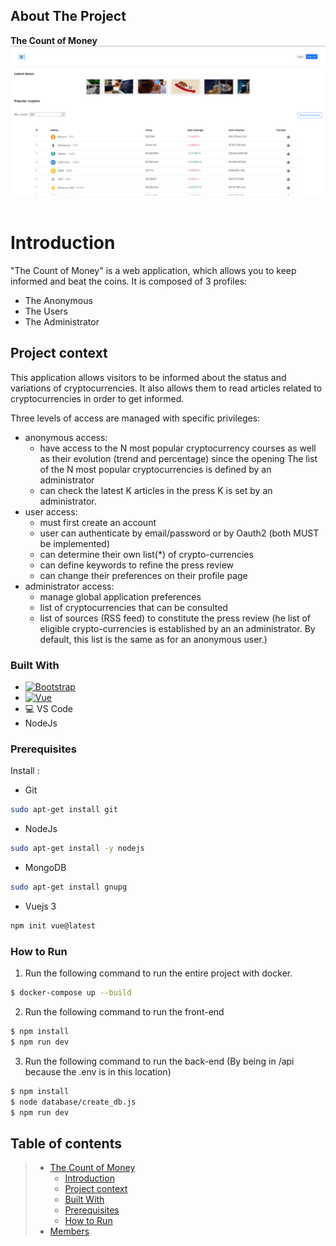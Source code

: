 <!-- ABOUT THE PROJECT -->
## About The Project
**The Count of Money**
![Count of Money Anonymous interface][product-screenshot]
&nbsp;
# **Introduction**
"The Count of Money" is a web application, which allows you to keep informed and beat the coins.
It is composed of 3 profiles:
   * The Anonymous
   * The Users 
   * The Administrator
&nbsp;
## **Project context**
This application allows visitors to be informed about the status and variations of cryptocurrencies. It also allows them to read articles related to cryptocurrencies in order to get informed.

Three levels of access are managed with specific privileges:
* anonymous access:
    * have access to the N most popular cryptocurrency courses as well as their evolution (trend and
    percentage) since the opening
    The list of the N most popular cryptocurrencies is defined by an administrator
    * can check the latest K articles in the press
    K is set by an administrator.
* user access:
    * must first create an account
    * user can authenticate by email/password or by Oauth2 (both MUST be implemented)
    * can determine their own list(*) of crypto-currencies
    * can define keywords to refine the press review
    * can change their preferences on their profile page
* administrator access:
    * manage global application preferences
    * list of cryptocurrencies that can be consulted
    * list of sources (RSS feed) to constitute the press review
    (he list of eligible crypto-currencies is established by an an administrator.
    By default, this list is the same as for an anonymous user.)
&nbsp;

### Built With


* [![Bootstrap][Bootstrap.com]][Bootstrap-url]
* [![Vue][Vue.js]][Vue-url]
* 💻 VS Code
* NodeJs

### Prerequisites

Install :
* Git
```sh
sudo apt-get install git
```
* NodeJs
```sh
sudo apt-get install -y nodejs
```
* MongoDB
```sh
sudo apt-get install gnupg
```
* Vuejs 3
```sh
npm init vue@latest
```
### How to Run
 
1. Run the following command to run the entire project with docker.
```sh
$ docker-compose up --build
```
2. Run the following command to run the front-end
```sh
$ npm install
$ npm run dev
```
3. Run the following command to run the back-end (By being in /api because the .env is in this location)
```sh
$ npm install
$ node database/create_db.js
$ npm run dev
```
## Table of contents
> * [The Count of Money](#TheCountofMoney)
>   * [Introduction](#introduction)
>   * [Project context](#project-context)
>   * [Built With](#BuiltWith)
>   * [Prerequisites](#Prerequisites)
>   * [How to Run](#HowtoRun)
> * [Members](#Members)
&nbsp;

<!-- CONTACT -->


<!-- IMAGES -->
[product-screenshot]: docs/interface_Money.png
[Bootstrap.com]: https://img.shields.io/badge/Bootstrap-563D7C?style=for-the-badge&logo=bootstrap&logoColor=white
[Bootstrap-url]: https://getbootstrap.com
[Vue.js]: https://img.shields.io/badge/Vue.js-35495E?style=for-the-badge&logo=vuedotjs&logoColor=4FC08D
[Vue-url]: https://vuejs.org/
